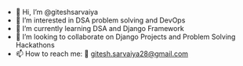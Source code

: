 - 👋 Hi, I’m @giteshsarvaiya
- 👀 I’m interested in DSA problem solving and DevOps
- 🌱 I’m currently learning DSA and Django Framework
- 💞️ I’m looking to collaborate on Django Projects and Problem Solving Hackathons
- 📫 How to reach me: 📧 gitesh.sarvaiya28@gmail.com

<!---
giteshsarvaiya/giteshsarvaiya is a ✨ special ✨ repository because its `README.md` (this file) appears on your GitHub profile.
You can click the Preview link to take a look at your changes.
--->

